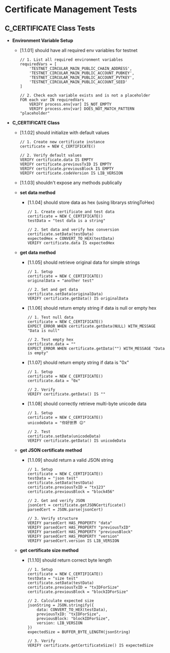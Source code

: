 # Certificate Management Tests

## C_CERTIFICATE Class Tests

  - **Environment Variable Setup**
    - [1.1.01] should have all required env variables for testnet
      ```pseudocode
      // 1. List all required environment variables
      requiredVars = [
          'TESTNET_CIRCULAR_MAIN_PUBLIC_CHAIN_ADDRESS',
          'TESTNET_CIRCULAR_MAIN_PUBLIC_ACCOUNT_PUBKEY',
          'TESTNET_CIRCULAR_MAIN_PUBLIC_ACCOUNT_PVTKEY',
          'TESTNET_CIRCULAR_MAIN_PUBLIC_ACCOUNT_SEED'
      ]
      
      // 2. Check each variable exists and is not a placeholder
      FOR each var IN requiredVars
          VERIFY process.env[var] IS_NOT_EMPTY
          VERIFY process.env[var] DOES_NOT_MATCH_PATTERN "placeholder"
      ```
  
  - **C_CERTIFICATE Class**
    - [1.1.02] should initialize with default values
      ```pseudocode
      // 1. Create new certificate instance
      certificate = NEW C_CERTIFICATE()
      
      // 2. Verify default values
      VERIFY certificate.data IS EMPTY
      VERIFY certificate.previousTxID IS EMPTY
      VERIFY certificate.previousBlock IS EMPTY
      VERIFY certificate.codeVersion IS LIB_VERSION
      ```
    - [1.1.03] shouldn't expose any methods publically
    
    - **set data method**
      - [1.1.04] should store data as hex (using librarys stringToHex)
        ```pseudocode
        // 1. Create certificate and test data
        certificate = NEW C_CERTIFICATE()
        testData = "test data is a string"
        
        // 2. Set data and verify hex conversion
        certificate.setData(testData)
        expectedHex = CONVERT_TO_HEX(testData)
        VERIFY certificate.data IS expectedHex
        ```
    
    - **get data method**
      - [1.1.05] should retrieve original data for simple strings
        ```pseudocode
        // 1. Setup
        certificate = NEW C_CERTIFICATE()
        originalData = "another test"
        
        // 2. Set and get data
        certificate.setData(originalData)
        VERIFY certificate.getData() IS originalData
        ```
      - [1.1.06] should return empty string if data is null or empty hex
        ```pseudocode
        // 1. Test null data
        certificate = NEW C_CERTIFICATE()
        EXPECT_ERROR WHEN certificate.getData(NULL) WITH_MESSAGE "Data is null"
        
        // 2. Test empty hex
        certificate.data = ""
        EXPECT_ERROR WHEN certificate.getData("") WITH_MESSAGE "Data is empty"
        ```
      - [1.1.07] should return empty string if data is "0x"
        ```pseudocode
        // 1. Setup
        certificate = NEW C_CERTIFICATE()
        certificate.data = "0x"
        
        // 2. Verify
        VERIFY certificate.getData() IS ""
        ```
      - [1.1.08] should correctly retrieve multi-byte unicode data
        ```pseudocode
        // 1. Setup
        certificate = NEW C_CERTIFICATE()
        unicodeData = "你好世界 😊"
        
        // 2. Test
        certificate.setData(unicodeData)
        VERIFY certificate.getData() IS unicodeData
        ```
    
    - **get JSON certificate method**
      - [1.1.09] should return a valid JSON string
        ```pseudocode
        // 1. Setup
        certificate = NEW C_CERTIFICATE()
        testData = "json test"
        certificate.setData(testData)
        certificate.previousTxID = "tx123"
        certificate.previousBlock = "block456"
        
        // 2. Get and verify JSON
        jsonCert = certificate.getJSONCertificate()
        parsedCert = JSON.parse(jsonCert)
        
        // 3. Verify structure
        VERIFY parsedCert HAS_PROPERTY "data"
        VERIFY parsedCert HAS_PROPERTY "previousTxID"
        VERIFY parsedCert HAS_PROPERTY "previousBlock"
        VERIFY parsedCert HAS_PROPERTY "version"
        VERIFY parsedCert.version IS LIB_VERSION
        ```
    
    - **get certificate size method**
      - [1.1.10] should return correct byte length
        ```pseudocode
        // 1. Setup
        certificate = NEW C_CERTIFICATE()
        testData = "size test"
        certificate.setData(testData)
        certificate.previousTxID = "txIDForSize"
        certificate.previousBlock = "blockIDForSize"
        
        // 2. Calculate expected size
        jsonString = JSON.stringify({
            data: CONVERT_TO_HEX(testData),
            previousTxID: "txIDForSize",
            previousBlock: "blockIDForSize",
            version: LIB_VERSION
        })
        expectedSize = BUFFER_BYTE_LENGTH(jsonString)
        
        // 3. Verify
        VERIFY certificate.getCertificateSize() IS expectedSize
        ``` 